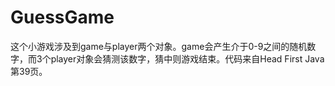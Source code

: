 # GuessGame
这个小游戏涉及到game与player两个对象。game会产生介于0-9之间的随机数字，而3个player对象会猜测该数字，猜中则游戏结束。代码来自Head First Java第39页。
